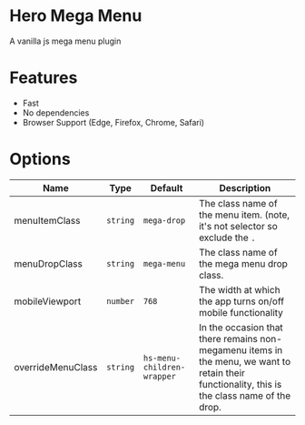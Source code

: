 # Hero Mega Menu

A vanilla js mega menu plugin

# Features

- Fast
- No dependencies
- Browser Support (Edge, Firefox, Chrome, Safari)

# Options

| Name              | Type     | Default                    | Description                                                                                                                                   |
| ----------------- | -------- | -------------------------- | --------------------------------------------------------------------------------------------------------------------------------------------- |
| menuItemClass     | `string` | `mega-drop`                | The class name of the menu item. (note, it's not selector so exclude the `.`                                                                  |
| menuDropClass     | `string` | `mega-menu`                | The class name of the mega menu drop class.                                                                                                   |
| mobileViewport    | `number` | `768`                      | The width at which the app turns on/off mobile functionality                                                                                  |
| overrideMenuClass | `string` | `hs-menu-children-wrapper` | In the occasion that there remains non-megamenu items in the menu, we want to retain their functionality, this is the class name of the drop. |
